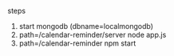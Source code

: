 steps

1. start mongodb (dbname=localmongodb)
2. path=<Directory>/calendar-reminder/server node app.js
3. path=<Directory>/calendar-reminder npm start
